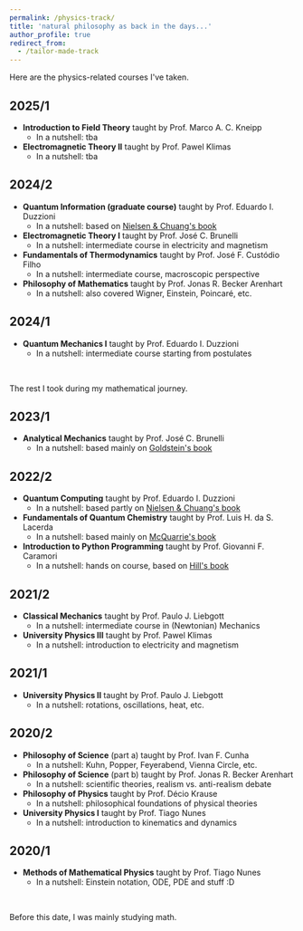 ```yaml
---
permalink: /physics-track/
title: 'natural philosophy as back in the days...'
author_profile: true
redirect_from: 
  - /tailor-made-track
---
```


Here are the physics-related courses I've taken.

## 2025/1
- **Introduction to Field Theory** taught by Prof. Marco A. C. Kneipp  
  - In a nutshell: tba
- **Electromagnetic Theory II** taught by Prof. Pawel Klimas  
  - In a nutshell: tba

## 2024/2
- **Quantum Information (graduate course)** taught by Prof. Eduardo I. Duzzioni  
  - In a nutshell: based on [Nielsen & Chuang's book](https://books.google.com.br/books?id=aai-P4V9GJ8C&printsec=frontcover&hl=pt-BR#v=onepage&q&f=false)
- **Electromagnetic Theory I** taught by Prof. José C. Brunelli
  - In a nutshell: intermediate course in electricity and magnetism
- **Fundamentals of Thermodynamics** taught by Prof. José F. Custódio Filho  
  - In a nutshell: intermediate course, macroscopic perspective
- **Philosophy of Mathematics** taught by Prof. Jonas R. Becker Arenhart  
  - In a nutshell: also covered Wigner, Einstein, Poincaré, etc.

## 2024/1
- **Quantum Mechanics I** taught by Prof. Eduardo I. Duzzioni  
  - In a nutshell: intermediate course starting from postulates  

&nbsp;

The rest I took during my mathematical journey.

## 2023/1
- **Analytical Mechanics** taught by Prof. José C. Brunelli  
  - In a nutshell: based mainly on [Goldstein's book](https://books.google.de/books?id=EE-wQgAACAAJ&hl=pt-BR&source=gbs_book_other_versions)

## 2022/2
- **Quantum Computing** taught by Prof. Eduardo I. Duzzioni  
  - In a nutshell: based partly on [Nielsen & Chuang's book](https://books.google.com.br/books?id=aai-P4V9GJ8C&printsec=frontcover&hl=pt-BR#v=onepage&q&f=false)  
- **Fundamentals of Quantum Chemistry** taught by Prof. Luis H. da S. Lacerda  
  - In a nutshell: based mainly on [McQuarrie's book](https://books.google.com.br/books?id=zzxLTIljQB4C&printsec=frontcover&redir_esc=y#v=onepage&q&f=false)
- **Introduction to Python Programming** taught by Prof. Giovanni F. Caramori  
  - In a nutshell: hands on course, based on [Hill's book](https://scipython.com/about/the-book/)

## 2021/2
- **Classical Mechanics** taught by Prof. Paulo J. Liebgott  
  - In a nutshell: intermediate course in (Newtonian) Mechanics
- **University Physics III** taught by Prof. Pawel Klimas  
  - In a nutshell: introduction to electricity and magnetism

## 2021/1
- **University Physics II** taught by Prof. Paulo J. Liebgott  
  - In a nutshell: rotations, oscillations, heat, etc.

## 2020/2
- **Philosophy of Science** (part a) taught by Prof. Ivan F. Cunha  
  - In a nutshell: Kuhn, Popper, Feyerabend, Vienna Circle, etc.
- **Philosophy of Science** (part b) taught by Prof. Jonas R. Becker Arenhart  
  - In a nutshell: scientific theories, realism vs. anti-realism debate
- **Philosophy of Physics** taught by Prof. Décio Krause  
  - In a nutshell: philosophical foundations of physical theories
- **University Physics I** taught by Prof. Tiago Nunes   
  - In a nutshell: introduction to kinematics and dynamics

## 2020/1
- **Methods of Mathematical Physics** taught by Prof. Tiago Nunes  
  - In a nutshell: Einstein notation, ODE, PDE and stuff :D


&nbsp;

Before this date, I was mainly studying math.
